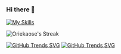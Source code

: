 ### Hi there 👋

<!--
**Osestic/osestic** is a ✨ _special_ ✨ repository because its `README.md` (this file) appears on your GitHub profile.

Here are some ideas to get you started:

- 🔭 I’m currently working on ...
- 🌱 I’m currently learning ...
- 👯 I’m looking to collaborate on ...
- 🤔 I’m looking for help with ...
- 💬 Ask me about ...
- 📫 How to reach me: ...
- 😄 Pronouns: ...
- ⚡ Fun fact: ...
-->
 [![My Skills](https://skillicons.dev/icons?i=c,cpp,python,java,github,matlab,visualstudio,arduino,html,css,wordpress&perline=11)](https://skillicons.dev)

![Oriekaose's Streak](https://github-readme-streak-stats.herokuapp.com/?user=Osestic&theme=darcula&hide_border=true&date_format=j%20M%5B%20Y%5D)

[![GitHub Trends SVG](https://api.githubtrends.io/user/svg/Osestic/langs?use_percent=true&compact=false&time_range=all_time&theme=synthwaves&loc_metric=changed)](https://githubtrends.io) [![GitHub Trends SVG](https://api.githubtrends.io/user/svg/Osestic/repos?use_percent=true&compact=false&theme=synthwaves&loc_metric=changed&time_range=all_time)](https://githubtrends.io)




